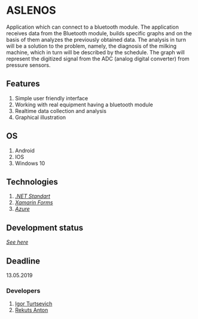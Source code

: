 # ASLENOS

Application which can connect to a bluetooth module. The application receives data from the Bluetooth module, builds specific graphs and on the basis of them analyzes the previously obtained data. The analysis in turn will be a solution to the problem, namely, the diagnosis of the milking machine, which in turn will be described by the schedule. The graph will represent the digitized signal from the ADC (analog digital converter) from pressure sensors.

## Features
1. Simple user friendly interface
2. Working with real equipment having a bluetooth module
3. Realtime data collection and analysis 
4. Graphical illustration

## OS
1. Android
2. IOS
3. Windows 10

## Technologies
1. _[.NET Standart](https://docs.microsoft.com/dotnet/standard/net-standard)_
2. _[Xamarin Forms](https://docs.microsoft.com/xamarin/xamarin-forms/)_
3. _[Azure](https://azure.microsoft.com/)_


## Development status
_[See here](https://bitbucket.org/turbocodegods/aslenos_core/src/master/STATUS.md)_

## Deadline
13.05.2019

### Developers
1. [Igor Turtsevich](https://vk.com/id159611893)
2. [Rekuts Anton](https://vk.com/id98141752)